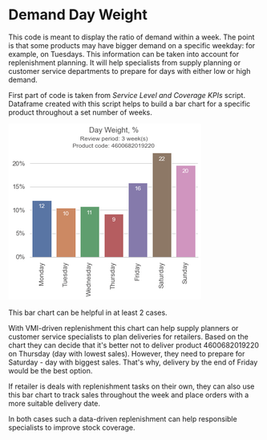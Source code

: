 # Demand Day Weight

This code is meant to display the ratio of demand within a week. The point is that some products may have bigger demand on a specific weekday: for example, on Tuesdays. This information can be taken into account for replenishment planning. It will help specialists from supply planning or customer service departments to prepare for days with either low or high demand.

First part of code is taken from *Service Level and Coverage KPIs* script. Dataframe created with this script helps to build a bar chart for a specific product throughout a set number of weeks.

![Bar chart screenshot](https://github.com/fedinb/Demand_Day_Weight/blob/main/DayWeight.png)

This bar chart can be helpful in at least 2 cases.

With VMI-driven replenishment this chart can help supply planners or customer service specialists to plan deliveries for retailers. Based on the chart they can decide that it's better not to deliver product 4600682019220 on Thursday (day with lowest sales). However, they need to prepare for Saturday - day with biggest sales. That's why, delivery by the end of Friday would be the best option.

If retailer is deals with replenishment tasks on their own, they can also use this bar chart to track sales throughout the week and place orders with a more suitable delivery date.

In both cases such a data-driven replenishment can help responsible specialists to improve stock coverage.

